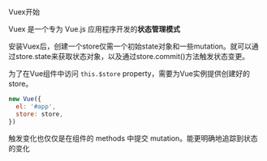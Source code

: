 Vuex开始

Vuex 是一个专为 Vue.js 应用程序开发的**状态管理模式**

安装Vuex后，创建一个store仅需一个初始state对象和一些mutation。就可以通过store.state来获取状态对象，以及通过store.commit()方法触发状态变更。

为了在Vue组件中访问 `this.$store` property，需要为Vue实例提供创建好的store。

```javascript
new Vue({
  el: '#app',
  store: store,
})
```

触发变化也仅仅是在组件的 methods 中提交 mutation。能更明确地追踪到状态的变化